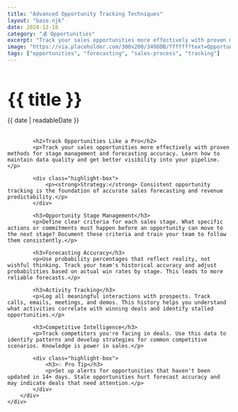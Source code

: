 ```yaml
---
title: "Advanced Opportunity Tracking Techniques"
layout: "base.njk"
date: 2024-12-18
category: "💰 Opportunities"
excerpt: "Track your sales opportunities more effectively with proven methods for stage management and forecasting accuracy."
image: "https://via.placeholder.com/300x200/3498DB/ffffff?text=Opportunities"
tags: ["opportunities", "forecasting", "sales-process", "tracking"]
---
```


<div class="container">
    <div class="page-content">
        <div class="content-section">
            <h1 class="post-title" style="font-size: 2.5rem; margin-bottom: 0.5rem;">{{ title }}</h1>
            <p class="post-meta" style="margin-bottom: 2rem;">{{ date | readableDate }}</p>
            
            <h2>Track Opportunities Like a Pro</h2>
            <p>Track your sales opportunities more effectively with proven methods for stage management and forecasting accuracy. Learn how to maintain data quality and get better visibility into your pipeline.</p>
            
            <div class="highlight-box">
                <p><strong>Strategy:</strong> Consistent opportunity tracking is the foundation of accurate sales forecasting and revenue predictability.</p>
            </div>

            <h3>Opportunity Stage Management</h3>
            <p>Define clear criteria for each sales stage. What specific actions or commitments must happen before an opportunity can move to the next stage? Document these criteria and train your team to follow them consistently.</p>

            <h3>Forecasting Accuracy</h3>
            <p>Use probability percentages that reflect reality, not wishful thinking. Track your team's historical accuracy and adjust probabilities based on actual win rates by stage. This leads to more reliable forecasts.</p>

            <h3>Activity Tracking</h3>
            <p>Log all meaningful interactions with prospects. Track calls, emails, meetings, and demos. This history helps you understand what activities correlate with winning deals and identify stalled opportunities.</p>

            <h3>Competitive Intelligence</h3>
            <p>Track competitors you're facing in deals. Use this data to identify patterns and develop strategies for common competitive scenarios. Knowledge is power in sales.</p>

            <div class="highlight-box">
                <h3>💡 Pro Tip</h3>
                <p>Set up alerts for opportunities that haven't been updated in 14+ days. Stale opportunities hurt forecast accuracy and may indicate deals that need attention.</p>
            </div>
        </div>
    </div>
</div>
